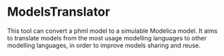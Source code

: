 # ModelsTranslator
This tool can convert a phml model to a simulable Modelica model. It aims to translate models from the most usage modelling languages to other modelling languages, in order to improve models sharing and reuse.
